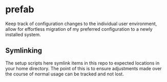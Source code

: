 # prefab

Keep track of configuration changes to the individual user environment, allow
for effortless migration of my preferred configuration to a newly installed
system.


## Symlinking

The setup scripts here symlink items in this repo to expected locations in
your home directory. The point of this is to ensure adjustments made over
the course of normal usage can be tracked and not lost.


